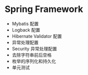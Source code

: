 # Spring Framework

- Mybatis 配置
- Logback 配置
- Hibernate Validator 配置
- 异常处理配置
- Security 异常处理配置
- 去除字符串前后空格
- 枚举的序列化和持久化
- 单元测试
